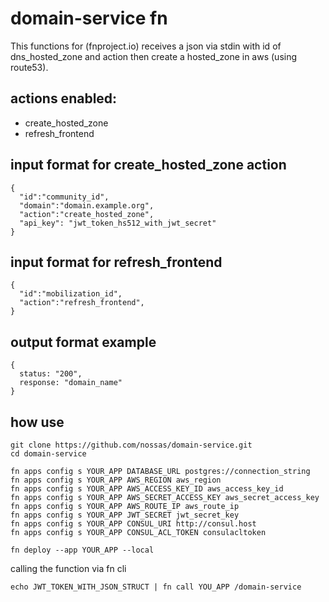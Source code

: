# domain-service fn

This functions for (fnproject.io) receives a json via stdin with id of dns_hosted_zone and action then create a hosted_zone in aws (using route53).

## actions enabled:

- create_hosted_zone
- refresh_frontend

## input format for create_hosted_zone action
```
{
  "id":"community_id",
  "domain":"domain.example.org",
  "action":"create_hosted_zone",
  "api_key": "jwt_token_hs512_with_jwt_secret"
}
```

## input format for refresh_frontend
```
{
  "id":"mobilization_id",
  "action":"refresh_frontend",
}
```



## output format example
```
{
  status: "200",
  response: "domain_name"
}
```


## how use

```
git clone https://github.com/nossas/domain-service.git
cd domain-service

fn apps config s YOUR_APP DATABASE_URL postgres://connection_string
fn apps config s YOUR_APP AWS_REGION aws_region
fn apps config s YOUR_APP AWS_ACCESS_KEY_ID aws_access_key_id
fn apps config s YOUR_APP AWS_SECRET_ACCESS_KEY aws_secret_access_key
fn apps config s YOUR_APP AWS_ROUTE_IP aws_route_ip
fn apps config s YOUR_APP JWT_SECRET jwt_secret_key
fn apps config s YOUR_APP CONSUL_URI http://consul.host
fn apps config s YOUR_APP CONSUL_ACL_TOKEN consulacltoken

fn deploy --app YOUR_APP --local
```

calling the function via fn cli
```
echo JWT_TOKEN_WITH_JSON_STRUCT | fn call YOU_APP /domain-service
```


